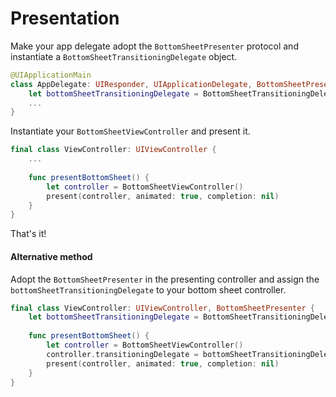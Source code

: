 # Presentation

Make your app delegate adopt the `BottomSheetPresenter` protocol and instantiate a `BottomSheetTransitioningDelegate` object.

```swift
@UIApplicationMain
class AppDelegate: UIResponder, UIApplicationDelegate, BottomSheetPresenter {
    let bottomSheetTransitioningDelegate = BottomSheetTransitioningDelegate()
    ... 
}
```

Instantiate your `BottomSheetViewController` and present it.

```swift
final class ViewController: UIViewController {
    ... 
    
    func presentBottomSheet() {
        let controller = BottomSheetViewController()
        present(controller, animated: true, completion: nil)
    }
}
```

That's it!

#### Alternative method
Adopt the `BottomSheetPresenter` in the presenting controller and assign the `bottomSheetTransitioningDelegate` to your bottom sheet controller.

```swift
final class ViewController: UIViewController, BottomSheetPresenter {
    let bottomSheetTransitioningDelegate = BottomSheetTransitioningDelegate()
    
    func presentBottomSheet() {
        let controller = BottomSheetViewController()
        controller.transitioningDelegate = bottomSheetTransitioningDelegate
        present(controller, animated: true, completion: nil)
    }
}
```

